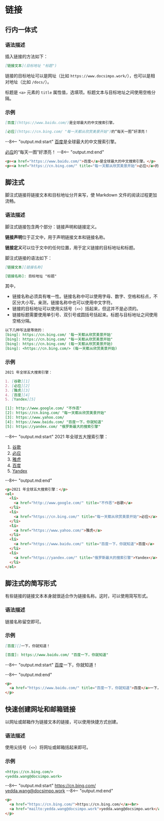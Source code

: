 # 链接

## 行内一体式

### 语法描述

插入链接的方法如下：

```markdown
[链接文本](目标地址 "标题")
```

链接的目标地址可以是网址（比如 `https://www.docsimpo.work/`），也可以是相对地址（比如 `/docs/`）。

标题是 `<a>` 元素的 `title` 属性值，选填项。标题文本与目标地址之间使用空格分隔。

### 示例

```markdown
[百度](https://www.baidu.com/)是全球最大的中文搜索引擎。

[必应](https://cn.bing.com/ "每一天都从欣赏美景开始")的“每天一图”好漂亮！
```

--8<-- "output.md:start"
[百度](https://www.baidu.com/)是全球最大的中文搜索引擎。

[必应](https://cn.bing.com/ "每一天都从欣赏美景开始")的“每天一图”好漂亮！
--8<-- "output.md:end"

```html
<p><a href="https://www.baidu.com/">百度</a>是全球最大的中文搜索引擎。</p>
<p><a href="https://cn.bing.com/" title="每一天都从欣赏美景开始">必应</a>的“每天一图”好漂亮！</p>
```

## 脚注式

脚注式链接将链接文本和目标地址分开来写，使 Markdown 文件的阅读过程更加流畅。

### 语法描述

脚注式链接包含两个部分：链接声明和链接定义。

**链接声明**位于正文中，用于声明链接文本和链接名称。

**链接定义**可以位于文中的任何位置，用于定义链接的目标地址和标题。

脚注式链接的语法如下：

```markdown
[链接文本][链接名称]

[链接名称]: 目标地址 "标题"
```

其中，

- 链接名称必须具有唯一性。链接名称中可以使用字母、数字、空格和标点，不区分大小写。亲测，链接名称中也可以使用中文字符。
- 链接的目标地址可以使用尖括号（`<>`）括起来，但这并不是必须的。
- 链接标题需要使用单引号、双引号或圆括号括起来。标题与目标地址之间使用空格分隔。

```markdown
以下几种写法是等效的：
[bing]: https://cn.bing.com/ '每一天都从欣赏美景开始'
[bing]: https://cn.bing.com/ "每一天都从欣赏美景开始"
[bing]: https://cn.bing.com/ (每一天都从欣赏美景开始)
[bing]: <https://cn.bing.com/> (每一天都从欣赏美景开始)
```

### 示例

```markdown
2021 年全球五大搜索引擎：

1. [谷歌][1]
2. [必应][2]
3. [雅虎][3]
4. [百度][4]
5. [Yandex][5]

[1]: http://www.google.com/ "不作恶"
[2]: https://cn.bing.com/ "每一天都从欣赏美景开始"
[3]: https://www.yahoo.com/
[4]: https://www.baidu.com/ "百度一下，你就知道"
[5]: https://yandex.com/ "俄罗斯最大的搜索引擎"
```

--8<-- "output.md:start"
2021 年全球五大搜索引擎：

1. [谷歌][1]
2. [必应][2]
3. [雅虎][3]
4. [百度][4]
5. [Yandex][5]

[1]: http://www.google.com/ "不作恶"
[2]: https://cn.bing.com/ "每一天都从欣赏美景开始"
[3]: https://www.yahoo.com/
[4]: https://www.baidu.com/ "百度一下，你就知道"
[5]: https://yandex.com/ "俄罗斯最大的搜索引擎"
--8<-- "output.md:end"

```html
<p>2021 年全球五大搜索引擎：</p>
<ol>
  <li>
    <a href="http://www.google.com/" title="不作恶">谷歌</a>
  </li>
  <li>
    <a href="https://cn.bing.com/" title="每一天都从欣赏美景开始">必应</a>
  </li>
  <li>
    <a href="https://www.yahoo.com/">雅虎</a>
  </li>
  <li>
    <a href="https://www.baidu.com/" title="百度一下，你就知道">百度</a>
  </li>
  <li>
    <a href="https://yandex.com/" title="俄罗斯最大的搜索引擎">Yandex</a>
  </li>
</ol>
```

## 脚注式的简写形式

有些链接的链接文本本身就很适合作为链接名称。这时，可以使用简写形式。

### 语法描述

链接名称留空即可。

### 示例

```markdown
[百度][]一下，你就知道！

[百度]: https://www.baidu.com/ "百度一下，你就知道"
```

--8<-- "output.md:start"
[百度][]一下，你就知道！

[百度]: https://www.baidu.com/ "百度一下，你就知道"
--8<-- "output.md:end"

```html
<p>
  <a href="https://www.baidu.com/" title="百度一下，你就知道">百度</a>一下，你就知道！
</p>
```

## 快速创建网址和邮箱链接

以网址或邮箱作为链接文本的链接，可以使用快捷方式创建。

### 语法描述

使用尖括号（`<>`）将网址或邮箱括起来即可。

### 示例

```markdown
<https://cn.bing.com/>  
<yedda.wang@docsimpo.work>
```

--8<-- "output.md:start"
<https://cn.bing.com/>  
<yedda.wang@docsimpo.work>
--8<-- "output.md:end"

```html
<p>
  <a href="https://cn.bing.com/">https://cn.bing.com/</a><br>
  <a href="mailto:yedda.wang@docsimpo.work">yedda.wang@docsimpo.work</a>
</p>
```


